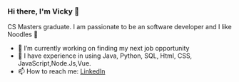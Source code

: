 ### Hi there, I'm Vicky 👋

CS Masters graduate.
I am passionate to be an software developer and I like Noodles 🍜

- 🔭 I’m currently working on finding my next job opportunity
- 🌱 I have experience in using Java, Python, SQL, Html, CSS, JavaScript,Node.Js,Vue.
- 📫 How to reach me: [LinkedIn](https://www.linkedin.com/in/chang-dong-a5403119b/)
